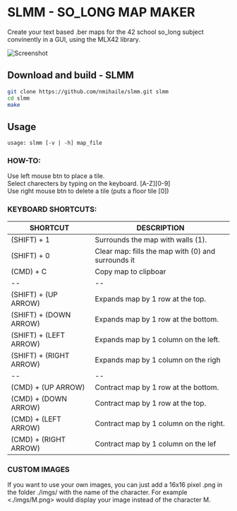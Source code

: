 # SLMM - SO_LONG MAP MAKER

Create your text based .ber maps for the 42 school so_long subject convinently in a GUI, using the MLX42 library.

![Screenshot](docs/preview-01.png)

## Download and build - SLMM
```bash
git clone https://github.com/nmihaile/slmm.git slmm
cd slmm
make
```

## Usage
`usage: slmm [-v | -h] map_file`

### HOW-TO:
Use left mouse btn to place a tile. \
Select charecters by typing on the keyboard. [A-Z][0-9] \
Use right mouse btn to delete a tile (puts a floor tile [0])

### KEYBOARD SHORTCUTS:
| SHORTCUT | DESCRIPTION |
|--|--|
| (SHIFT) + 1 | Surrounds the map with walls (1). |
| (SHIFT) + 0 | Clear map: fills the map with (0) and surrounds it | with walls (1). |
| (CMD)   + C | Copy map to clipboar |
|--|--|
| (SHIFT) + (UP ARROW) | Expands map by 1 row at the top. |
| (SHIFT) + (DOWN ARROW) | Expands map by 1 row at the bottom. |
| (SHIFT) + (LEFT ARROW) | Expands map by 1 column on the left. |
| (SHIFT) + (RIGHT ARROW)| Expands map by 1 column on the righ |
|--|--|
| (CMD) + (UP ARROW) | Contract map by 1 row at the bottom. |
| (CMD) + (DOWN ARROW) | Contract map by 1 row at the top. |
| (CMD) + (LEFT ARROW) | Contract map by 1 column on the right. |
| (CMD) + (RIGHT ARROW) | Contract map by 1 column on the lef |

### CUSTOM IMAGES
If you want to use your own images, you can just add a 16x16 pixel .png
in the folder ./imgs/ with the name of the character.
For example <./imgs/M.png> would display your image instead of
the character M.
